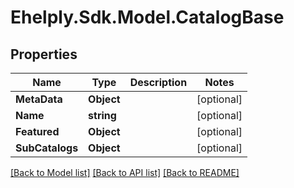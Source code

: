 # Ehelply.Sdk.Model.CatalogBase

## Properties

Name | Type | Description | Notes
------------ | ------------- | ------------- | -------------
**MetaData** | **Object** |  | [optional] 
**Name** | **string** |  | [optional] 
**Featured** | **Object** |  | [optional] 
**SubCatalogs** | **Object** |  | [optional] 

[[Back to Model list]](../README.md#documentation-for-models) [[Back to API list]](../README.md#documentation-for-api-endpoints) [[Back to README]](../README.md)

